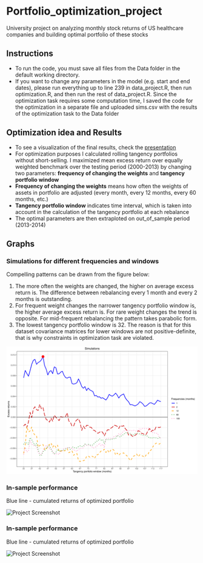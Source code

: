 # Portfolio_optimization_project
University project on analyzing monthly stock returns of US healthcare companies and building optimal portfolio of these stocks
## Instructions
- To run the code, you must save all files from the Data folder in the default working directory.
- If you want to change any parameters in the model (e.g. start and end dates), please run everything up to line 239 in data_project.R, then run optimization.R, and then run the rest of data_project.R. Since the optimization task requires some computation time, I saved the code for the optimization in a separate file and uploaded sims.csv with the results of the optimization task to the Data folder
## Optimization idea and Results
- To see a visualization of the final results, check the  [presentation](Presentation/presentation_results.pdf)
- For optimization purposes I calculated rolling tangency portfolios without short-selling. I maximized mean excess return over equally weighted benchmark over the testing period (2000-2013) by changing two parameters: __frequency of changing the weights__ and __tangency portfolio window__
-  __Frequency of changing the weights__ means how often the weights of assets in portfolio are adjusted (every month, every 12 months, every 60 months, etc.)
- __Tangency portfolio window__ indicates time interval, which is taken into account in the calculation of the tangency portfolio at each rebalance
- The optimal parameters are then extraploted on out_of_sample period (2013-2014)
## Graphs
### Simulations for different frequencies and windows
Compelling patterns can be drawn from the figure below:
1. The more often the weights are changed, the higher on average excess return is. The difference between rebalancing every 1 month and every 2 months is outstanding.
2. For frequent weight changes the narrower tangency portfolio window is, the higher average excess return is. For rare weight changes the trend is opposite. For mid-frequent rebalancing the pattern takes parabolic form.
3. The lowest tangency portfolio window is 32. The reason is that for this dataset covariance matrices for lower windows are not positive-definite, that is why constraints in optimization task are violated.

![Project Screenshot](images/simulations.png)

### In-sample performance
Blue line - cumulated returns of optimized portfolio

![Project Screenshot](insample/simulations.png)

### In-sample performance
Blue line - cumulated returns of optimized portfolio

![Project Screenshot](outofsample/simulations.png)
